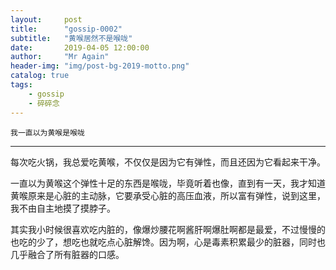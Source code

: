 ```yaml
---
layout:     post 
title:      "gossip-0002"
subtitle:   "黄喉居然不是喉咙"
date:       2019-04-05 12:00:00
author:     "Mr Again"
header-img: "img/post-bg-2019-motto.png"
catalog: true
tags:
    - gossip
    - 碎碎念
---
```


```
我一直以为黄喉是喉咙
```

-------
每次吃火锅，我总爱吃黄喉，不仅仅是因为它有弹性，而且还因为它看起来干净。

一直以为黄喉这个弹性十足的东西是喉咙，毕竟听着也像，直到有一天，我才知道黄喉原来是心脏的主动脉，它要承受心脏的高压血液，所以富有弹性，说到这里，我不由自主地摸了摸脖子。

其实我小时候很喜欢吃内脏的，像爆炒腰花啊酱肝啊爆肚啊都是最爱，不过慢慢的也吃的少了，想吃也就吃点心脏解馋。因为啊，心是毒素积累最少的脏器，同时也几乎融合了所有脏器的口感。
